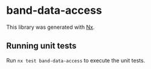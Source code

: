 # band-data-access

This library was generated with [Nx](https://nx.dev).

## Running unit tests

Run `nx test band-data-access` to execute the unit tests.
